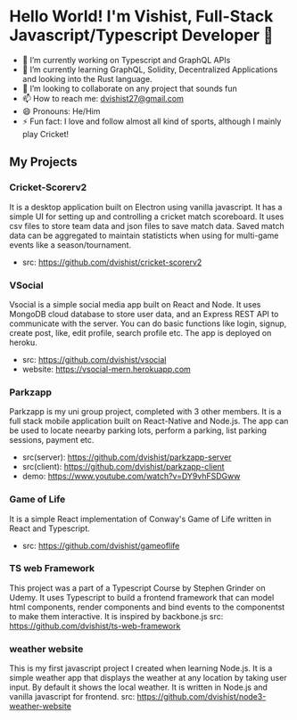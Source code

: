 # Hello World! I'm Vishist, Full-Stack Javascript/Typescript Developer 👋

- 🔭 I’m currently working on Typescript and GraphQL APIs
- 🌱 I’m currently learning GraphQL, Solidity, Decentralized Applications and looking into the Rust language.
- 👯 I’m looking to collaborate on any project that sounds fun
- 📫 How to reach me: dvishist27@gmail.com
- 😄 Pronouns: He/Him
- ⚡ Fun fact: I love and follow almost all kind of sports, although I mainly play Cricket!


## My Projects

### Cricket-Scorerv2
It is a desktop application built on Electron using vanilla javascript. It has a simple UI for setting up and controlling a cricket match scoreboard. It uses csv files to store team data and json files to save match data. Saved match data can be aggregated to maintain statisticts when using for multi-game events like a season/tournament.
- src: https://github.com/dvishist/cricket-scorerv2


### VSocial
Vsocial is a simple social media app built on React and Node. It uses MongoDB cloud database to store user data, and an Express REST API to communicate with the server. You can do basic functions like login, signup, create post, like, edit profile, search profile etc. The app is deployed on heroku.
- src: https://github.com/dvishist/vsocial
- website: https://vsocial-mern.herokuapp.com

### Parkzapp
Parkzapp is my uni group project, completed with 3 other members. It is a full stack mobile application built on React-Native and Node.js. The app can be used to locate neearby parking lots, perform a parking, list parking sessions, payment etc.
- src(server): https://github.com/dvishist/parkzapp-server
- src(client): https://github.com/dvishist/parkzapp-client
- demo: https://www.youtube.com/watch?v=DY9vhFSDGww

### Game of Life
It is a simple React implementation of Conway's Game of Life written in React and Typescript.
- src: https://github.com/dvishist/gameoflife

### TS web Framework
This project was a part of a Typescript Course by Stephen Grinder on Udemy. It uses Typescript to build a frontend framework that can model html components, render components and bind events to the componentst to make them interactive. It is inspired by backbone.js
src: https://github.com/dvishist/ts-web-framework

### weather website
This is my first javascript project I created when learning Node.js. It is a simple weather app that displays the weather at any location by taking user input. By default it shows the local weather. It is written in Node.js and vanilla javascript for frontend.
src: https://github.com/dvishist/node3-weather-website
